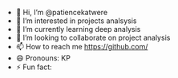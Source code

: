- 👋 Hi, I’m @patiencekatwere
- 👀 I’m interested in projects analsysis
- 🌱 I’m currently learning deep analysis
- 💞️ I’m looking to collaborate on project analysis
- 📫 How to reach me https://github.com/
- 😄 Pronouns: KP 
- ⚡ Fun fact: 
<!---
patiencekatwere/patiencekatwere is a ✨ special ✨ repository because its `README.md` (this file) appears on your GitHub profile.
You can click the Preview link to take a look at your changes.
--->
